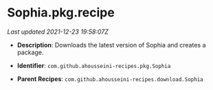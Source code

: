 # Sophia.pkg.recipe

_Last updated 2021-12-23 19:58:07Z_

- **Description**: Downloads the latest version of Sophia and creates a package.

- **Identifier**: `com.github.ahousseini-recipes.pkg.Sophia`

- **Parent Recipes**: `com.github.ahousseini-recipes.download.Sophia`